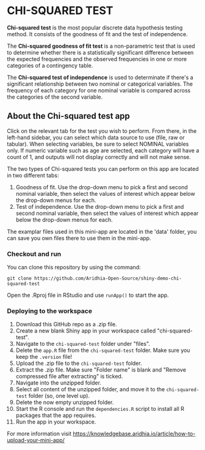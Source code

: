 # CHI-SQUARED TEST

**Chi-squared test** is the most popular discrete data hypothesis testing method. It consists of the goodness of fit and the test of independence.    

The **Chi-squared goodness of fit test** is a non-parametric test that is used to determine whether there is a statistically significant difference between the expected frequencies and the observed frequencies in one or more categories of a contingency table.

The **Chi-squared test of independence** is used to determinate if there's a significant relationship between two nominal or categorical variables. The frequency of each category for one nominal variable is compared across the categories of the second variable.

## About the Chi-squared test app

Click on the relevant tab for the test you wish to perform. From there, in the left-hand sidebar, you can select which data source to use (file, raw or tabular). When selecting variables, be sure to select NOMINAL variables only. If numeric variable such as age are selected, each category will have a count of 1, and outputs will not display correctly and will not make sense.

The two types of Chi-squared tests you can perform on this app are located in two different tabs:

1. Goodness of fit. Use the drop-down menu to pick a first and second nominal variable, then select the values of interest which appear below the drop-down menus for each.
2. Test of independence. Use the drop-down menu to pick a first and second nominal variable, then select the values of interest which appear below the drop-down menus for each.

The examplar files used in this mini-app are located in the 'data' folder, you can save you own files there to use them in the mini-app.

### Checkout and run

You can clone this repository by using the command:

```
git clone https://github.com/Aridhia-Open-Source/shiny-demo-chi-squared-test
```

Open the .Rproj file in RStudio and use `runApp()` to start the app.

### Deploying to the workspace

1. Download this GitHub repo as a .zip file.
2. Create a new blank Shiny app in your workspace called "chi-squared-test".
3. Navigate to the `chi-squared-test` folder under "files".
4. Delete the `app.R` file from the `chi-squared-test` folder. Make sure you keep the `.version` file!
5. Upload the .zip file to the `chi-squared-test` folder.
6. Extract the .zip file. Make sure "Folder name" is blank and "Remove compressed file after extracting" is ticked.
7. Navigate into the unzipped folder.
8. Select all content of the unzipped folder, and move it to the `chi-squared-test` folder (so, one level up).
9. Delete the now empty unzipped folder.
10. Start the R console and run the `dependencies.R` script to install all R packages that the app requires.
11. Run the app in your workspace.

For more information visit https://knowledgebase.aridhia.io/article/how-to-upload-your-mini-app/
